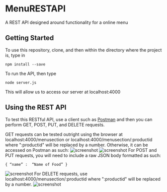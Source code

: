 # MenuRESTAPI
A REST API designed around functionality for a online menu

## Getting Started
To use this repository, clone, and then within the directory where the project is, type in 

`npm install --save` 

To run the API, then type

`node server.js` 


This will allow us to access our server at localhost:4000

## Using the REST API
To test this RESTful API, use a client such as [Postman](https://www.getpostman.com/) and then you can perform GET, POST, PUT, and DELETE requests. 

GET requests can be tested outright using the browser at localhost:4000/menusection or localhost:4000/menusection/:productid where ":productid" will be replaced by a number. Otherwise, it can be accessed on Postman as such:
![screenshot](https://user-images.githubusercontent.com/43457089/55689345-51bbdc80-5951-11e9-9de1-0ba34480061c.PNG)
![screenshot](https://user-images.githubusercontent.com/43457089/55689313-f2f66300-5950-11e9-82f8-a94a6ae762a1.PNG)
For POST and PUT requests, you will need to include a raw JSON body formatted as such:


`{
	“name” :  “Name of Food”
}`


![screenshot](https://user-images.githubusercontent.com/43457089/55689363-80d24e00-5951-11e9-8296-95d04cee46e6.PNG)
For DELETE requests, use localhost:4000/menusection/:productid where ":productid" will be replaced by a number. 
![screenshot](https://user-images.githubusercontent.com/43457089/55689381-aa8b7500-5951-11e9-8c8a-ee59c8ac1a7f.PNG)
